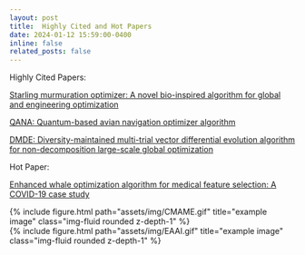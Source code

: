 ```yaml
---
layout: post
title:  Highly Cited and Hot Papers 
date: 2024-01-12 15:59:00-0400
inline: false
related_posts: false
---
```

Highly Cited Papers:

 [Starling murmuration optimizer: A novel bio-inspired algorithm for global and engineering optimization](https://www.sciencedirect.com/science/article/abs/pii/S0045782522000330)
 
[QANA: Quantum-based avian navigation optimizer algorithm](https://www.sciencedirect.com/science/article/abs/pii/S0952197621001627)

[DMDE: Diversity-maintained multi-trial vector differential evolution algorithm for non-decomposition large-scale global
optimization](https://www.sciencedirect.com/science/article/abs/pii/S0957417422003359)

Hot Paper:

[Enhanced whale optimization algorithm for medical feature selection: A COVID-19 case study](https://www.sciencedirect.com/science/article/pii/S0010482522006126)

<div class="row">
    <div class="col-sm mt-3 mt-md-0">
        {% include figure.html path="assets/img/CMAME.gif" title="example image" class="img-fluid rounded z-depth-1" %}
    </div>
    <div class="col-sm mt-3 mt-md-0">
        {% include figure.html path="assets/img/EAAI.gif" title="example image" class="img-fluid rounded z-depth-1" %}
    </div>
</div>
